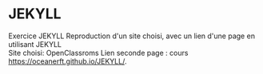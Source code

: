 # JEKYLL
Exercice JEKYLL
Reproduction d'un site choisi, avec un lien d'une page en utilisant JEKYLL<br>
Site choisi: OpenClassroms
Lien seconde page : cours
https://oceanerft.github.io/JEKYLL/.
